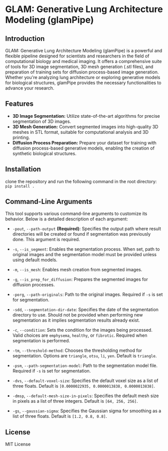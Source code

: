 # GLAM: Generative Lung Architecture Modeling (glamPipe)

## Introduction

GLAM: Generative Lung Architecture Modeling (glamPipe) is a powerful and flexible pipeline designed for scientists and researchers in the field of computational biology and medical imaging. It offers a comprehensive suite of tools for 3D image segmentation, 3D mesh generation (.stl files), and preparation of training sets for diffusion process-based image generation. Whether you're analyzing lung architecture or exploring generative models for biological structures, glamPipe provides the necessary functionalities to advance your research.

## Features

- **3D Image Segmentation:** Utilize state-of-the-art algorithms for precise segmentation of 3D images.
- **3D Mesh Generation:** Convert segmented images into high-quality 3D meshes in STL format, suitable for computational analysis and 3D printing.
- **Diffusion Process Preparation:** Prepare your dataset for training with diffusion process-based generative models, enabling the creation of synthetic biological structures.

## Installation
clone the repository and run the following command in the root directory:
`pip install .`

## Command-Line Arguments

This tool supports various command-line arguments to customize its behavior. Below is a detailed description of each argument:

- `-pout`, `--path-output` **(Required)**: Specifies the output path where result directories will be created or found if segmentation was previously done. This argument is required.

- `-s`, `--is_segment`: Enables the segmentation process. When set, path to original images and the segmentation model must be provided unless using default models.

- `-m`, `--is_mesh`: Enables mesh creation from segmented images.

- `-g`, `--is_prep_for_diffusion`: Prepares the segmented images for diffusion processes.

- `-porg`, `--path-originals`: Path to the original images. Required if `-s` is set for segmentation.

- `-sdd`, `--segmentation-dir-date`: Specifies the date of the segmentation directory to use. Should not be provided when performing new segmentation as it implies segmentation results already exist.

- `-c`, `--condition`: Sets the condition for the images being processed. Valid choices are `emphysema`, `healthy`, or `fibrotic`. Required when segmentation is performed.

- `-tm`, `--threshold-method`: Chooses the thresholding method for segmentation. Options are `triangle`, `otsu`, `li`, `yen`. Default is `triangle`.

- `-psm`, `--path-segmentation-model`: Path to the segmentation model file. Required if `-s` is set for segmentation.

- `-dvs`, `--default-voxel-size`: Specifies the default voxel size as a list of three floats. Default is `[0.0000022935, 0.0000013838, 0.0000013838]`.

- `-dmsp`, `--default-mesh-size-in-pixels`: Specifies the default mesh size in pixels as a list of three integers. Default is `[64, 256, 256]`.

- `-gs`, `--gaussian-sigma`: Specifies the Gaussian sigma for smoothing as a list of three floats. Default is `[1.2, 0.8, 0.8]`.

## License
MIT License